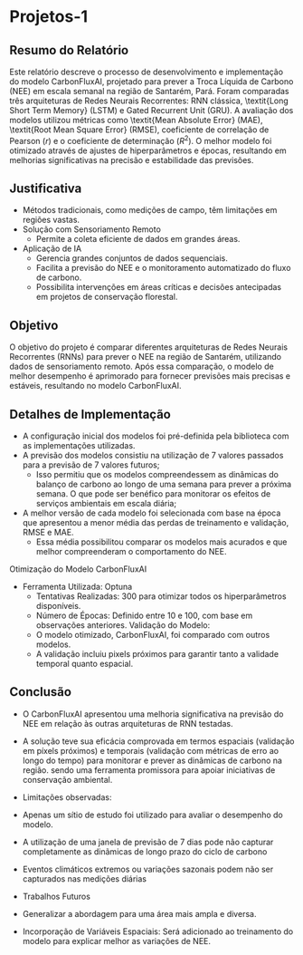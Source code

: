 # Projetos-1

## Resumo do Relatório
Este relatório descreve o processo de desenvolvimento e implementação do modelo CarbonFluxAI, projetado para prever a Troca Líquida de Carbono (NEE) em escala semanal na região de Santarém, Pará. Foram comparadas três arquiteturas de Redes Neurais Recorrentes: RNN clássica, \textit{Long Short Term Memory} (LSTM) e Gated Recurrent Unit (GRU). A avaliação dos modelos utilizou métricas como \textit{Mean Absolute Error} (MAE), \textit{Root Mean Square Error} (RMSE), coeficiente de correlação de Pearson ($r$) e o coeficiente de determinação ($R^2$). O melhor modelo foi otimizado através de ajustes de hiperparâmetros e épocas, resultando em melhorias significativas na precisão e estabilidade das previsões.

## Justificativa
- Métodos tradicionais, como medições de campo, têm limitações em regiões vastas.
- Solução com Sensoriamento Remoto
  - Permite a coleta eficiente de dados em grandes áreas.
- Aplicação de IA
  - Gerencia grandes conjuntos de dados sequenciais.
  - Facilita a previsão do NEE e o monitoramento automatizado do fluxo de carbono.
  - Possibilita intervenções em áreas críticas e decisões antecipadas em projetos de conservação florestal.

## Objetivo
O objetivo do projeto é comparar diferentes arquiteturas de Redes Neurais Recorrentes (RNNs) para prever o NEE na região de Santarém, utilizando dados de sensoriamento remoto. Após essa comparação, o modelo de melhor desempenho é aprimorado para fornecer previsões mais precisas e estáveis, resultando no modelo CarbonFluxAI​.

## Detalhes de Implementação
- A configuração inicial dos modelos foi pré-definida pela biblioteca com as implementações utilizadas. 
- A previsão dos modelos consistiu na utilização de 7 valores passados para a previsão de 7 valores futuros;
  - Isso permitiu que os modelos compreendessem as dinâmicas do balanço de carbono ao longo de uma semana para prever a próxima semana.  O que pode ser benéfico para monitorar os efeitos de serviços ambientais em escala diária;
- A melhor versão de cada modelo foi selecionada com base na época que apresentou a menor média das perdas de treinamento e validação, RMSE e MAE.
  - Essa média possibilitou comparar os modelos mais acurados e que melhor compreenderam o comportamento do NEE.


Otimização do Modelo CarbonFluxAI
- Ferramenta Utilizada: Optuna
  - Tentativas Realizadas: 300 para otimizar todos os hiperparâmetros disponíveis.
  - Número de Épocas: Definido entre 10 e 100, com base em observações anteriores.
Validação do Modelo:
  - O modelo otimizado, CarbonFluxAI, foi comparado com outros modelos.
  - A validação incluiu pixels próximos para garantir tanto a validade temporal quanto espacial.

## Conclusão

- O CarbonFluxAI apresentou uma melhoria significativa na previsão do NEE em relação às outras arquiteturas de RNN testadas.
- A solução teve sua eficácia comprovada em termos espaciais (validação em píxels próximos) e temporais (validação com métricas de erro ao longo do tempo) para monitorar e prever as dinâmicas de carbono na região. sendo uma ferramenta promissora para apoiar iniciativas de conservação ambiental.
- Limitações observadas:
 - Apenas um sítio de estudo foi utilizado para avaliar o desempenho do modelo.
 - A utilização de uma janela de previsão de 7 dias pode não capturar completamente as dinãmicas de longo prazo do ciclo de carbono
 - Eventos climáticos extremos ou variações sazonais podem não ser capturados nas medições diárias

- Trabalhos Futuros
 - Generalizar a abordagem para uma área mais ampla e diversa.
 - Incorporação de Variáveis Espaciais: Será adicionado ao treinamento do modelo para explicar melhor as variações de NEE.

